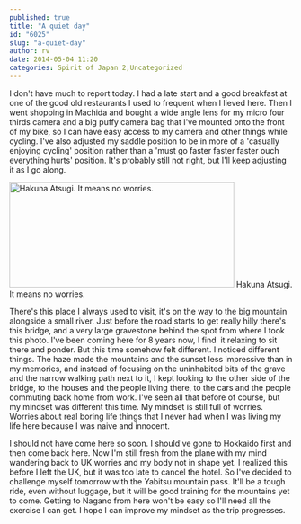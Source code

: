 ```yaml
---
published: true
title: "A quiet day"
id: "6025"
slug: "a-quiet-day"
author: rv
date: 2014-05-04 11:20
categories: Spirit of Japan 2,Uncategorized
---
```

I don't have much to report today. I had a late start and a good breakfast at one of the good old restaurants I used to frequent when I lieved here. Then I went shopping in Machida and bought a wide angle lens for my micro four thirds camera and a big puffy camera bag that I've mounted onto the front of my bike, so I can have easy access to my camera and other things while cycling. I've also adjusted my saddle position to be in more of a 'casually enjoying cycling' position rather than a 'must go faster faster faster ouch everything hurts' position. It's probably still not right, but I'll keep adjusting it as I go along.

<div class="caption">
<a href="https://s3.amazonaws.com/cfwblog/uploads/2014/05/PEN50486.jpg"><img class="size-medium wp-image-6026" src="https://s3.amazonaws.com/cfwblog/uploads/2014/05/PEN50486-400x187.jpg" alt="Hakuna Atsugi. It means no worries." width="400" height="187" /></a> Hakuna Atsugi. It means no worries.
</div>

There's this place I always used to visit, it's on the way to the big mountain alongside a small river. Just before the road starts to get really hilly there's this bridge, and a very large gravestone behind the spot from where I took this photo. I've been coming here for 8 years now, I find  it relaxing to sit there and ponder. But this time somehow felt different. I noticed different things. The haze made the mountains and the sunset less impressive than in my memories, and instead of focusing on the uninhabited bits of the grave and the narrow walking path next to it, I kept looking to the other side of the bridge, to the houses and the people living there, to the cars and the people commuting back home from work. I've seen all that before of course, but my mindset was different this time. My mindset is still full of worries. Worries about real boring life things that I never had when I was living my life here because I was naive and innocent.

I should not have come here so soon. I should've gone to Hokkaido first and then come back here. Now I'm still fresh from the plane with my mind wandering back to UK worries and my body not in shape yet. I realized this before I left the UK, but it was too late to cancel the hotel. So I've decided to challenge myself tomorrow with the Yabitsu mountain pass. It'll be a tough ride, even without luggage, but it will be good training for the mountains yet to come. Getting to Nagano from here won't be easy so I'll need all the exercise I can get. I hope I can improve my mindset as the trip progresses.